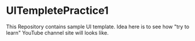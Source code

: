 # UITempletePractice1
This Repository contains sample UI template. Idea here is to see how "try to learn" YouTube channel site will looks like.
